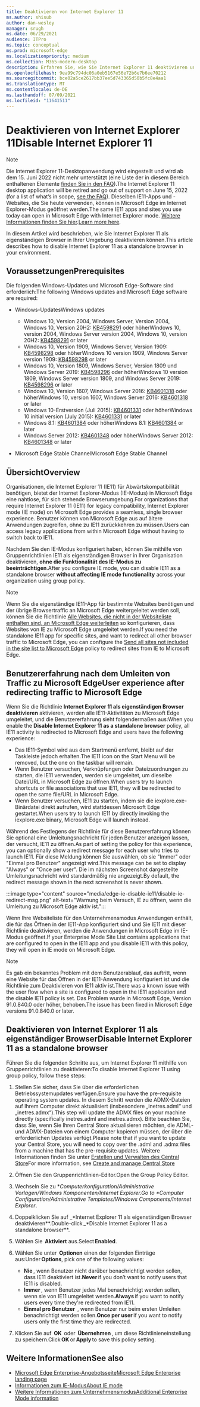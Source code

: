 ```yaml
---
title: Deaktivieren von Internet Explorer 11
ms.author: shisub
author: dan-wesley
manager: srugh
ms.date: 06/29/2021
audience: ITPro
ms.topic: conceptual
ms.prod: microsoft-edge
ms.localizationpriority: medium
ms.collection: M365-modern-desktop
description: Erfahren Sie, wie Sie Internet Explorer 11 deaktivieren und den Internet Explorer-Modus in Microsoft Edge verwenden können.
ms.openlocfilehash: 9ea99c794dc06a0eb5167e56e72b6e7b6ee70212
ms.sourcegitcommit: bce02a5ce2617bb37ee5d743365d50b5fc8e4aa1
ms.translationtype: MT
ms.contentlocale: de-DE
ms.lasthandoff: 07/09/2021
ms.locfileid: "11641511"
---
```

# <a name="disable-internet-explorer-11"></a><span data-ttu-id="27a69-103">Deaktivieren von Internet Explorer 11</span><span class="sxs-lookup"><span data-stu-id="27a69-103">Disable Internet Explorer 11</span></span>

>[!Note]
> <span data-ttu-id="27a69-104">Die Internet Explorer 11-Desktopanwendung wird eingestellt und wird ab dem 15. Juni 2022 nicht mehr unterstützt (eine Liste der in diesem Bereich enthaltenen Elemente [finden Sie in den FAQ](https://techcommunity.microsoft.com/t5/windows-it-pro-blog/internet-explorer-11-desktop-app-retirement-faq/ba-p/2366549)).</span><span class="sxs-lookup"><span data-stu-id="27a69-104">The Internet Explorer 11 desktop application will be retired and go out of support on June 15, 2022 (for a list of what’s in scope, [see the FAQ](https://techcommunity.microsoft.com/t5/windows-it-pro-blog/internet-explorer-11-desktop-app-retirement-faq/ba-p/2366549)).</span></span> <span data-ttu-id="27a69-105">Dieselben IE11-Apps und -Websites, die Sie heute verwenden, können in Microsoft Edge im Internet Explorer-Modus geöffnet werden.</span><span class="sxs-lookup"><span data-stu-id="27a69-105">The same IE11 apps and sites you use today can open in Microsoft Edge with Internet Explorer mode.</span></span> <span data-ttu-id="27a69-106">[Weitere Informationen finden Sie hier](https://blogs.windows.com/windowsexperience/2021/05/19/the-future-of-internet-explorer-on-windows-10-is-in-microsoft-edge/).</span><span class="sxs-lookup"><span data-stu-id="27a69-106">[Learn more here](https://blogs.windows.com/windowsexperience/2021/05/19/the-future-of-internet-explorer-on-windows-10-is-in-microsoft-edge/).</span></span>

<span data-ttu-id="27a69-107">In diesem Artikel wird beschrieben, wie Sie Internet Explorer 11 als eigenständigen Browser in Ihrer Umgebung deaktivieren können.</span><span class="sxs-lookup"><span data-stu-id="27a69-107">This article describes how to disable Internet Explorer 11 as a standalone browser in your environment.</span></span>

## <a name="prerequisites"></a><span data-ttu-id="27a69-108">Voraussetzungen</span><span class="sxs-lookup"><span data-stu-id="27a69-108">Prerequisites</span></span>

<span data-ttu-id="27a69-109">Die folgenden Windows-Updates und Microsoft Edge-Software sind erforderlich:</span><span class="sxs-lookup"><span data-stu-id="27a69-109">The following Windows updates and Microsoft Edge software are required:</span></span>

- <span data-ttu-id="27a69-110">Windows-Updates</span><span class="sxs-lookup"><span data-stu-id="27a69-110">Windows updates</span></span>

  - <span data-ttu-id="27a69-111">Windows 10, Version 2004, Windows Server, Version 2004, Windows 10, Version 20H2: [KB4598291](https://support.microsoft.com/topic/february-2-2021-kb4598291-os-builds-19041-789-and-19042-789-preview-6a766199-a4f1-616e-1f5c-58bdc3ca5e3b) oder höher</span><span class="sxs-lookup"><span data-stu-id="27a69-111">Windows 10, version 2004, Windows Server version 2004, Windows 10, version 20H2: [KB4598291](https://support.microsoft.com/topic/february-2-2021-kb4598291-os-builds-19041-789-and-19042-789-preview-6a766199-a4f1-616e-1f5c-58bdc3ca5e3b) or later</span></span>
  - <span data-ttu-id="27a69-112">Windows 10, Version 1909, Windows Server, Version 1909: [KB4598298](https://support.microsoft.com/topic/january-21-2021-kb4598298-os-build-18363-1350-preview-02dfd9ba-91a2-1b82-dede-42f288c02511) oder höher</span><span class="sxs-lookup"><span data-stu-id="27a69-112">Windows 10 version 1909, Windows Server version 1909: [KB4598298](https://support.microsoft.com/topic/january-21-2021-kb4598298-os-build-18363-1350-preview-02dfd9ba-91a2-1b82-dede-42f288c02511) or later</span></span>
  - <span data-ttu-id="27a69-113">Windows 10, Version 1809, Windows Server, Version 1809 und Windows Server 2019: [KB4598296](https://support.microsoft.com/topic/january-21-2021-kb4598296-os-build-17763-1728-preview-4c0931ff-45b7-ff59-5e00-c03b5afb363d) oder höher</span><span class="sxs-lookup"><span data-stu-id="27a69-113">Windows 10 version 1809, Windows Server version 1809, and Windows Server 2019: [KB4598296](https://support.microsoft.com/topic/january-21-2021-kb4598296-os-build-17763-1728-preview-4c0931ff-45b7-ff59-5e00-c03b5afb363d) or later</span></span>
  - <span data-ttu-id="27a69-114">Windows 10, Version 1607, Windows Server 2016: [KB4601318](https://support.microsoft.com/topic/february-9-2021-kb4601318-os-build-14393-4225-c5e3de6c-e3e6-ffb5-6197-48b9ce16446e) oder höher</span><span class="sxs-lookup"><span data-stu-id="27a69-114">Windows 10, version 1607, Windows Server 2016: [KB4601318](https://support.microsoft.com/topic/february-9-2021-kb4601318-os-build-14393-4225-c5e3de6c-e3e6-ffb5-6197-48b9ce16446e) or later</span></span>
   - <span data-ttu-id="27a69-115">Windows 10-Erstversion (Juli 2015): [KB4601331](https://support.microsoft.com/office/february-9-2021%e2%80%94kb4601331-os-build-10240-18842-6227d078-fef3-8d67-27e0-1882e6cb79ff?ui=en-US&rs=en-US&ad=US) oder höher</span><span class="sxs-lookup"><span data-stu-id="27a69-115">Windows 10 initial version (July 2015): [KB4601331](https://support.microsoft.com/office/february-9-2021%e2%80%94kb4601331-os-build-10240-18842-6227d078-fef3-8d67-27e0-1882e6cb79ff?ui=en-US&rs=en-US&ad=US) or later</span></span>
  - <span data-ttu-id="27a69-116">Windows 8.1: [KB4601384](https://support.microsoft.com/topic/february-9-2021-kb4601384-monthly-rollup-16bdbb75-dd4b-2910-abc5-7891c9756b96) oder höher</span><span class="sxs-lookup"><span data-stu-id="27a69-116">Windows 8.1: [KB4601384](https://support.microsoft.com/topic/february-9-2021-kb4601384-monthly-rollup-16bdbb75-dd4b-2910-abc5-7891c9756b96) or later</span></span>
  - <span data-ttu-id="27a69-117">Windows Server 2012: [KB4601348](https://support.microsoft.com/topic/february-9-2021-kb4601348-monthly-rollup-2c338c0c-73d6-fb80-cc91-f1a86e80db0c) oder höher</span><span class="sxs-lookup"><span data-stu-id="27a69-117">Windows Server 2012: [KB4601348](https://support.microsoft.com/topic/february-9-2021-kb4601348-monthly-rollup-2c338c0c-73d6-fb80-cc91-f1a86e80db0c) or later</span></span>
  
- <span data-ttu-id="27a69-118">Microsoft Edge Stable Channel</span><span class="sxs-lookup"><span data-stu-id="27a69-118">Microsoft Edge Stable Channel</span></span>


## <a name="overview"></a><span data-ttu-id="27a69-119">Übersicht</span><span class="sxs-lookup"><span data-stu-id="27a69-119">Overview</span></span>

<span data-ttu-id="27a69-120">Organisationen, die Internet Explorer 11 (IE11) für Abwärtskompatibilität benötigen, bietet der Internet Explorer-Modus (IE-Modus) in Microsoft Edge eine nahtlose, für sich stehende Browserumgebung.</span><span class="sxs-lookup"><span data-stu-id="27a69-120">For organizations that require Internet Explorer 11 (IE11) for legacy compatibility, Internet Explorer mode (IE mode) on Microsoft Edge provides a seamless, single browser experience.</span></span> <span data-ttu-id="27a69-121">Benutzer können von Microsoft Edge aus auf ältere Anwendungen zugreifen, ohne zu IE11 zurückkehren zu müssen.</span><span class="sxs-lookup"><span data-stu-id="27a69-121">Users can access legacy applications from within Microsoft Edge without having to switch back to IE11.</span></span>

<span data-ttu-id="27a69-122">Nachdem Sie den IE-Modus konfiguriert haben, können Sie mithilfe von Gruppenrichtlinien IE11 als eigenständigen Browser in Ihrer Organisation deaktivieren, **ohne die Funktionalität des IE-Modus zu beeinträchtigen**.</span><span class="sxs-lookup"><span data-stu-id="27a69-122">After you configure IE mode, you can disable IE11 as a standalone browser **without affecting IE mode functionality** across your organization using group policy.</span></span>

> [!NOTE]
> <span data-ttu-id="27a69-123">Wenn Sie die eigenständige IE11-App für bestimmte Websites benötigen und der übrige Browsertraffic an Microsoft Edge weitergeleitet werden soll, können Sie die Richtlinie [Alle Websites, die nicht in der Websiteliste enthalten sind, an Microsoft Edge weiterleiten](./edge-ie-mode-policies.md#redirect-sites-from-ie-to-microsoft-edge) so konfigurieren, dass Websites von IE zu Microsoft Edge umgeleitet werden.</span><span class="sxs-lookup"><span data-stu-id="27a69-123">If you need the standalone IE11 app for specific sites, and want to redirect all other browser traffic to Microsoft Edge, you can configure the [Send all sites not included in the site list to Microsoft Edge](./edge-ie-mode-policies.md#redirect-sites-from-ie-to-microsoft-edge) policy to redirect sites from IE to Microsoft Edge.</span></span>

## <a name="user-experience-after-redirecting-traffic-to-microsoft-edge"></a><span data-ttu-id="27a69-124">Benutzererfahrung nach dem Umleiten von Traffic zu Microsoft Edge</span><span class="sxs-lookup"><span data-stu-id="27a69-124">User experience after redirecting traffic to Microsoft Edge</span></span>

<span data-ttu-id="27a69-125">Wenn Sie die Richtlinie **Internet Explorer 11 als eigenständigen Browser deaktivieren** aktivieren, werden alle IE11-Aktivitäten zu Microsoft Edge umgeleitet, und die Benutzererfahrung sieht folgendermaßen aus:</span><span class="sxs-lookup"><span data-stu-id="27a69-125">When you enable the **Disable Internet Explorer 11 as a standalone browser** policy, all IE11 activity is redirected to Microsoft Edge and users have the following experience:</span></span>

- <span data-ttu-id="27a69-126">Das IE11-Symbol wird aus dem Startmenü entfernt, bleibt auf der Taskleiste jedoch erhalten.</span><span class="sxs-lookup"><span data-stu-id="27a69-126">The IE11 icon on the Start Menu will be removed, but the one on the taskbar will remain.</span></span>
- <span data-ttu-id="27a69-127">Wenn Benutzer versuchen, Verknüpfungen oder Dateizuordnungen zu starten, die IE11 verwenden, werden sie umgeleitet, um dieselbe Datei/URL in Microsoft Edge zu öffnen.</span><span class="sxs-lookup"><span data-stu-id="27a69-127">When users try to launch shortcuts or file associations that use IE11, they will be redirected to open the same file/URL in Microsoft Edge.</span></span>
- <span data-ttu-id="27a69-128">Wenn Benutzer versuchen, IE11 zu starten, indem sie die iexplore.exe-Binärdatei direkt aufrufen, wird stattdessen Microsoft Edge gestartet.</span><span class="sxs-lookup"><span data-stu-id="27a69-128">When users try to launch IE11 by directly invoking the iexplore.exe binary, Microsoft Edge will launch instead.</span></span>

<span data-ttu-id="27a69-129">Während des Festlegens der Richtlinie für diese Benutzererfahrung können Sie optional eine Umleitungsnachricht für jeden Benutzer anzeigen lassen, der versucht, IE11 zu öffnen.</span><span class="sxs-lookup"><span data-stu-id="27a69-129">As part of setting the policy for this experience, you can optionally show a redirect message for each user who tries to launch IE11.</span></span> <span data-ttu-id="27a69-130">Für diese Meldung können Sie auswählen, ob sie "Immer" oder "Einmal pro Benutzer" angezeigt wird.</span><span class="sxs-lookup"><span data-stu-id="27a69-130">This message can be set to display "Always" or "Once per user".</span></span> <span data-ttu-id="27a69-131">Die im nächsten Screenshot dargestellte Umleitungsnachricht wird standardmäßig nie angezeigt.</span><span class="sxs-lookup"><span data-stu-id="27a69-131">By default, the redirect message shown in the next screenshot is never shown.</span></span>

:::image type="content" source="media/edge-ie-disable-ie11/disable-ie-redirect-msg.png" alt-text="Warnung beim Versuch, IE zu öffnen, wenn die Umleitung zu Microsoft Edge aktiv ist.":::

<span data-ttu-id="27a69-133">Wenn Ihre Websiteliste für den Unternehmensmodus Anwendungen enthält, die für das Öffnen in der IE11-App konfiguriert sind und Sie IE11 mit dieser Richtlinie deaktivieren, werden die Anwendungen in Microsoft Edge im IE-Modus geöffnet.</span><span class="sxs-lookup"><span data-stu-id="27a69-133">If your Enterprise Mode Site List contains applications that are configured to open in the IE11 app and you disable IE11 with this policy, they will open in IE mode on Microsoft Edge.</span></span>
> [!NOTE]
> <span data-ttu-id="27a69-134">Es gab ein bekanntes Problem mit dem Benutzerablauf, das auftritt, wenn eine Website für das Öffnen in der IE11-Anwendung konfiguriert ist und die Richtlinie zum Deaktivieren von IE11 aktiv ist.</span><span class="sxs-lookup"><span data-stu-id="27a69-134">There was a known issue with the user flow when a site is configured to open in the IE11 application and the disable IE11 policy is set.</span></span> <span data-ttu-id="27a69-135">Das Problem wurde in Microsoft Edge, Version 91.0.840.0 oder höher, behoben.</span><span class="sxs-lookup"><span data-stu-id="27a69-135">The issue has been fixed in Microsoft Edge versions 91.0.840.0 or later.</span></span>

## <a name="disable-internet-explorer-11-as-a-standalone-browser"></a><span data-ttu-id="27a69-136">Deaktivieren von Internet Explorer 11 als eigenständiger Browser</span><span class="sxs-lookup"><span data-stu-id="27a69-136">Disable Internet Explorer 11 as a standalone browser</span></span>

<span data-ttu-id="27a69-137">Führen Sie die folgenden Schritte aus, um Internet Explorer 11 mithilfe von Gruppenrichtlinien zu deaktivieren:</span><span class="sxs-lookup"><span data-stu-id="27a69-137">To disable Internet Explorer 11 using group policy, follow these steps:</span></span>

1. <span data-ttu-id="27a69-138">Stellen Sie sicher, dass Sie über die erforderlichen Betriebssystemupdates verfügen.</span><span class="sxs-lookup"><span data-stu-id="27a69-138">Ensure you have the pre-requisite operating system updates.</span></span> <span data-ttu-id="27a69-139">In diesem Schritt werden die ADMX-Dateien auf Ihrem Computer direkt aktualisiert (insbesondere „inetres.adml“ und „inetres.admx“).</span><span class="sxs-lookup"><span data-stu-id="27a69-139">This step will update the ADMX files on your machine directly (specifically inetres.adml and inetres.admx).</span></span> <span data-ttu-id="27a69-140">Bitte beachten Sie, dass Sie, wenn Sie Ihren Central Store aktualisieren möchten, die ADML- und ADMX-Dateien von einem Computer kopieren müssen, der über die erforderlichen Updates verfügt.</span><span class="sxs-lookup"><span data-stu-id="27a69-140">Please note that if you want to update your Central Store, you will need to copy over the .adml and .admx files from a machine that has the pre-requisite updates.</span></span> <span data-ttu-id="27a69-141">Weitere Informationen finden Sie unter [Erstellen und Verwalten des Central Store](/troubleshoot/windows-client/group-policy/create-and-manage-central-store)</span><span class="sxs-lookup"><span data-stu-id="27a69-141">For more information, see [Create and manage Central Store](/troubleshoot/windows-client/group-policy/create-and-manage-central-store)</span></span>
2. <span data-ttu-id="27a69-142">Öffnen Sie den Gruppenrichtlinien-Editor.</span><span class="sxs-lookup"><span data-stu-id="27a69-142">Open the Group Policy Editor.</span></span>
3. <span data-ttu-id="27a69-143">Wechseln Sie zu \**_Computerkonfiguration/Administrative Vorlagen/Windows Komponenten/Internet Explorer_*_.</span><span class="sxs-lookup"><span data-stu-id="27a69-143">Go to \**_Computer Configuration/Administrative Templates/Windows Components/Internet Explorer_*_.</span></span> 
4. <span data-ttu-id="27a69-144">Doppelklicken Sie auf _\*Internet Explorer 11 als eigenständigen Browser deaktivieren\*\*.</span><span class="sxs-lookup"><span data-stu-id="27a69-144">Double-click _\*Disable Internet Explorer 11 as a standalone browser\*\*.</span></span>
5. <span data-ttu-id="27a69-145">Wählen Sie  **Aktiviert** aus.</span><span class="sxs-lookup"><span data-stu-id="27a69-145">Select **Enabled**.</span></span>
6. <span data-ttu-id="27a69-146">Wählen Sie unter  **Optionen** einen der folgenden Einträge aus:</span><span class="sxs-lookup"><span data-stu-id="27a69-146">Under **Options**, pick one of the following values:</span></span>

   - <span data-ttu-id="27a69-147">**Nie** , wenn Benutzer nicht darüber benachrichtigt werden sollen, dass IE11 deaktiviert ist.</span><span class="sxs-lookup"><span data-stu-id="27a69-147">**Never** if you don’t want to notify users that IE11 is disabled.</span></span>
   - <span data-ttu-id="27a69-148">**Immer** , wenn Benutzer jedes Mal benachrichtigt werden sollen, wenn sie von IE11 umgeleitet werden.</span><span class="sxs-lookup"><span data-stu-id="27a69-148">**Always** if you want to notify users every time they're redirected from IE11.</span></span>
   - <span data-ttu-id="27a69-149">**Einmal pro Benutzer**  , wenn Benutzer nur beim ersten Umleiten benachrichtigt werden sollen.</span><span class="sxs-lookup"><span data-stu-id="27a69-149">**Once per user** if you want to notify users only the first time they are redirected.</span></span>

7. <span data-ttu-id="27a69-150">Klicken Sie auf  **OK**  oder  **Übernehmen** , um diese Richtlinieneinstellung zu speichern.</span><span class="sxs-lookup"><span data-stu-id="27a69-150">Click **OK** or **Apply** to save this policy setting.</span></span>

## <a name="see-also"></a><span data-ttu-id="27a69-151">Weitere Informationen</span><span class="sxs-lookup"><span data-stu-id="27a69-151">See also</span></span>

- [<span data-ttu-id="27a69-152">Microsoft Edge Enterprise-Angebotsseite</span><span class="sxs-lookup"><span data-stu-id="27a69-152">Microsoft Edge Enterprise landing page</span></span>](https://aka.ms/EdgeEnterprise)
- [<span data-ttu-id="27a69-153">Informationen zum IE-Modus</span><span class="sxs-lookup"><span data-stu-id="27a69-153">About IE mode</span></span>](./edge-ie-mode.md)
- [<span data-ttu-id="27a69-154">Weitere Informationen zum Unternehmensmodus</span><span class="sxs-lookup"><span data-stu-id="27a69-154">Additional Enterprise Mode information</span></span>](/internet-explorer/ie11-deploy-guide/enterprise-mode-overview-for-ie11)
